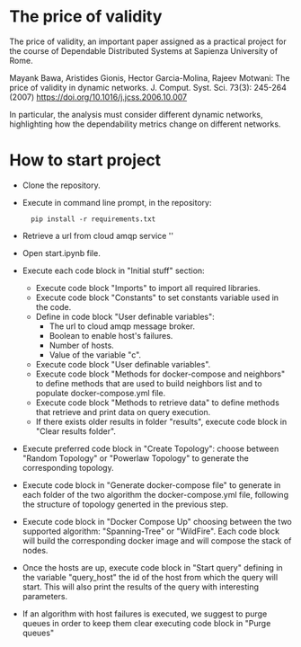 # The price of validity
The price of validity, an important paper assigned as a practical project for the course of Dependable Distributed Systems at Sapienza University of Rome.

Mayank Bawa, Aristides Gionis, Hector Garcia-Molina, Rajeev Motwani:
The price of validity in dynamic networks. J. Comput. Syst. Sci. 73(3): 245-264 (2007)
https://doi.org/10.1016/j.jcss.2006.10.007

In particular, the analysis must consider different dynamic networks, highlighting how the dependability metrics change on different networks.

# How to start project
* Clone the repository.
* Execute in command line prompt, in the repository:

        pip install -r requirements.txt

* Retrieve a url from cloud amqp service ''
* Open start.ipynb file.
* Execute each code block in "Initial stuff" section:
	* Execute code block "Imports" to import all required libraries.
	* Execute code block "Constants" to set constants variable used in the code.
	* Define in code block "User definable variables":
	  * The url to cloud amqp message broker.
	  * Boolean to enable host's failures.
	  * Number of hosts.
	  * Value of the variable "c".
	* Execute code block "User definable variables".
	* Execute code block "Methods for docker-compose and neighbors" to define methods that are used to build neighbors list and to populate docker-compose.yml file.
	* Execute code block "Methods to retrieve data" to define methods that retrieve and print data on query execution.
	* If there exists older results in folder "results", execute code block in "Clear results folder".
* Execute preferred code block in "Create Topology": choose between "Random Topology" or "Powerlaw Topology" to generate the corresponding topology. 
* Execute code block in "Generate docker-compose file" to generate in each folder of the two algorithm the docker-compose.yml file, following the structure of topology generted in the previous step.
* Execute code block in "Docker Compose Up" choosing between the two supported algorithm: "Spanning-Tree" or "WildFire". Each code block will build the corresponding docker image and will compose the stack of nodes. 
* Once the hosts are up, execute code block in "Start query" defining in the variable "query_host" the id of the host from which the query will start. This will also print the results of the query with interesting parameters.
* If an algorithm with host failures is executed, we suggest to purge queues in order to keep them clear executing code block in "Purge queues"